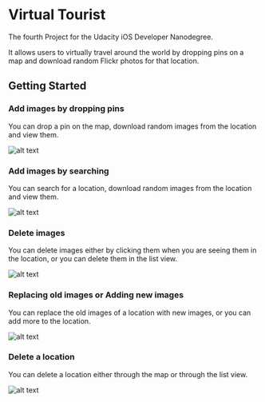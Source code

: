 # Virtual Tourist

The fourth Project for the Udacity iOS Developer Nanodegree.

It allows users to virtually travel around the world by dropping pins on a map and download random Flickr photos for that location.

## Getting Started

### Add images by dropping pins

You can drop a pin on the map, download random images from the location and view them.

![alt text](https://github.com/leanhduy1998/Virtual-Tourist/blob/master/virtual%20tourist%201.mov.gif)

### Add images by searching

You can search for a location, download random images from the location and view them.

![alt text](https://github.com/leanhduy1998/Virtual-Tourist/blob/master/virtual%20tourist%202.mov.gif)

### Delete images

You can delete images either by clicking them when you are seeing them in the location, or you can delete them in the list view.

![alt text](https://github.com/leanhduy1998/Virtual-Tourist/blob/master/virtual%20tourist%203.mov.gif)

### Replacing old images or Adding new images

You can replace the old images of a location with new images, or you can add more to the location.

![alt text](https://github.com/leanhduy1998/Virtual-Tourist/blob/master/virtual%20tourist%204.2.mov.gif)

### Delete a location

You can delete a location either through the map or through the list view.

![alt text](https://github.com/leanhduy1998/Virtual-Tourist/blob/master/virtual%20tourist%205.mov.gif)
